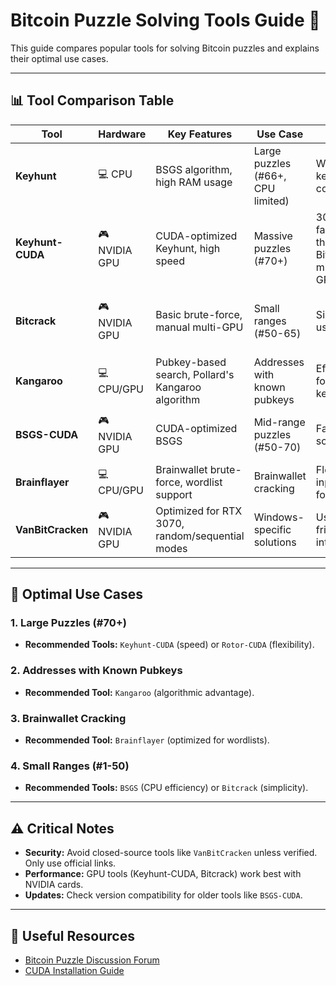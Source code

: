 # Bitcoin Puzzle Solving Tools Guide 🧩

This guide compares popular tools for solving Bitcoin puzzles and explains their optimal use cases.

---

## 📊 Tool Comparison Table

| Tool               | Hardware       | Key Features                                                                 | Use Case                                  | Pros                                        | Cons                                         | Links                                      |
|--------------------|----------------|-----------------------------------------------------------------------------|-------------------------------------------|--------------------------------------------|----------------------------------------------|--------------------------------------------|
| **Keyhunt**        | 💻 CPU         | BSGS algorithm, high RAM usage                                              | Large puzzles (#66+, CPU limited)         | Wide keyspace coverage                     | No GPU support, slow                        | [GitHub](https://github.com/albertobsd/keyhunt) |
| **Keyhunt-CUDA**   | 🎮 NVIDIA GPU  | CUDA-optimized Keyhunt, high speed                                           | Massive puzzles (#70+)                    | 30% faster than Bitcrack, multi-GPU        | Complex setup                                | [GitHub](https://github.com/kanhavishva/keyhunt-cuda) |
| **Bitcrack**       | 🎮 NVIDIA GPU  | Basic brute-force, manual multi-GPU                                         | Small ranges (#50-65)                     | Simple usage                               | No progress tracking, low efficiency         | [GitHub](https://github.com/brichard19/BitCrack) |
| **Kangaroo**       | 💻 CPU/GPU     | Pubkey-based search, Pollard's Kangaroo algorithm                           | Addresses with known pubkeys              | Efficient for large keyspaces              | Requires pubkey                              | [GitHub](https://github.com/JeanLucPons/Kangaroo) |
| **BSGS-CUDA**      | 🎮 NVIDIA GPU  | CUDA-optimized BSGS                                                         | Mid-range puzzles (#50-70)                | Fast scanning                              | Requires PureBasic v5.3 (legacy)             | [GitHub](https://github.com/Etayson/BSGS-CUDA) |
| **Brainflayer**    | 💻 CPU/GPU     | Brainwallet brute-force, wordlist support                                   | Brainwallet cracking                      | Flexible input formats                     | High RAM usage                               | [GitHub](https://github.com/ryancdotorg/brainflayer) |
| **VanBitCracken**  | 🎮 NVIDIA GPU  | Optimized for RTX 3070, random/sequential modes                             | Windows-specific solutions                | User-friendly interface                    | Closed-source (risky)                        | [Forum](https://bitcointalk.org/index.php?topic=1306983.0) |

---

## 🎯 Optimal Use Cases

### 1. **Large Puzzles (#70+)**  
- **Recommended Tools:** `Keyhunt-CUDA` (speed) or `Rotor-CUDA` (flexibility).  

### 2. **Addresses with Known Pubkeys**  
- **Recommended Tool:** `Kangaroo` (algorithmic advantage).  

### 3. **Brainwallet Cracking**  
- **Recommended Tool:** `Brainflayer` (optimized for wordlists).  

### 4. **Small Ranges (#1-50)**  
- **Recommended Tools:** `BSGS` (CPU efficiency) or `Bitcrack` (simplicity).  

---

## ⚠️ Critical Notes
- **Security:** Avoid closed-source tools like `VanBitCracken` unless verified. Only use official links.
- **Performance:** GPU tools (Keyhunt-CUDA, Bitcrack) work best with NVIDIA cards.
- **Updates:** Check version compatibility for older tools like `BSGS-CUDA`.

---

## 🔗 Useful Resources
- [Bitcoin Puzzle Discussion Forum](https://bitcointalk.org)
- [CUDA Installation Guide](https://developer.nvidia.com/cuda-downloads)
